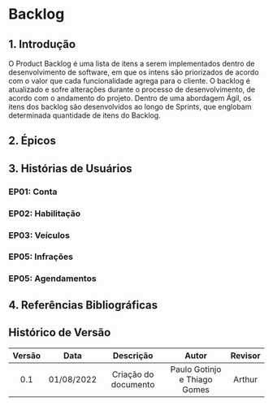 # Backlog
## 1. Introdução
O Product Backlog é uma lista de itens a serem implementados dentro de desenvolvimento de software, em que os intens são priorizados de acordo com o valor que cada funcionalidade agrega para o cliente. O backlog é atualizado e sofre alterações durante o processo de desenvolvimento, de acordo com o andamento do projeto. Dentro de uma abordagem Ágil, os itens dos backlog são desenvolvidos ao longo de Sprints, que englobam determinada quantidade de itens do Backlog.

## 2. Épicos


## 3. Histórias de Usuários


### EP01: Conta

### EP02: Habilitação

### EP03: Veículos

### EP05: Infrações

### EP05: Agendamentos


## 4. Referências Bibliográficas


## Histórico de Versão
| Versão |     Data     |              Descrição               |      Autor      | Revisor |
|:------:|:------------:|:------------------------------------:|:---------------:|:------:|
|  0.1   |  01/08/2022  |         Criação do documento         |  Paulo Gotinjo e Thiago Gomes   | Arthur|


